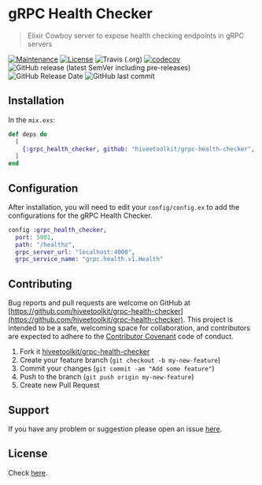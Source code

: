 # gRPC Health Checker

> Elixir Cowboy server to expose health checking endpoints in gRPC servers

[![Maintenance](https://img.shields.io/maintenance/yes/2019.svg)]()
[![License](https://img.shields.io/github/license/hiveetoolkit/grpc-health-checker.svg)](https://github.com/hiveetoolkit/grpc-health-checker/blob/master/LICENSE)
![Travis (.org)](https://img.shields.io/travis/hiveetoolkit/grpc-health-checker)
[![codecov](https://codecov.io/gh/hiveetoolkit/grpc-health-checker/branch/master/graph/badge.svg)](https://codecov.io/gh/hiveetoolkit/grpc-health-checker)
![GitHub release (latest SemVer including pre-releases)](https://img.shields.io/github/v/release/hiveetoolkit/grpc-health-checker?include_prereleases)
![GitHub Release Date](https://img.shields.io/github/release-date/hiveetoolkit/grpc-health-checker)
![GitHub last commit](https://img.shields.io/github/last-commit/hiveetoolkit/grpc-health-checker)

## Installation

In the `mix.exs`:

```elixir
def deps do
  [
    {:grpc_health_checker, github: "hiveetoolkit/grpc-health-checker", tag: "v0.1.0"}
  ]
end
```

## Configuration

After installation, you will need to edit your `config/config.ex` to add the configurations for the gRPC Health Checker.

```elixir
config :grpc_health_checker,
  port: 5001,
  path: "/healthz",
  grpc_server_url: "localhost:4000",
  grpc_service_name: "grpc.health.v1.Health"
```

## Contributing

Bug reports and pull requests are welcome on GitHub at [https://github.com/hiveetoolkit/grpc-health-checker](https://github.com/hiveetoolkit/grpc-health-checker). This project is intended to be a safe, welcoming space for collaboration, and contributors are expected to adhere to the [Contributor Covenant](https://contributor-covenant.org) code of conduct.

1. Fork it [hiveetoolkit/grpc-health-checker](https://github.com/hiveetoolkit/grpc-health-checker/fork)
2. Create your feature branch (`git checkout -b my-new-feature`)
3. Commit your changes (`git commit -am "Add some feature"`)
4. Push to the branch (`git push origin my-new-feature`)
5. Create new Pull Request

## Support

If you have any problem or suggestion please open an issue [here](https://github.com/hiveetoolkit/grpc-health-checker/issues).

## License

Check [here](LICENSE).